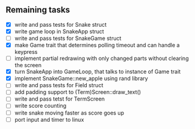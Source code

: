## Remaining tasks

 - [x] write and pass tests for Snake struct
 - [x] write game loop in SnakeApp struct
 - [ ] write and pass tests for SnakeGame struct
 - [x] make Game trait that determines polling timeout and can handle a keypress
 - [ ] implement partial redrawing with only changed parts without clearing the screen
 - [x] turn SnakeApp into GameLoop, that talks to instance of Game trait
 - [x] implement SnakeGame::new_apple using rand library
 - [ ] write and pass tests for Field struct
 - [ ] add padding support to (Term)Screen::draw_text()
 - [ ] write and pass tetst for TermScreen
 - [ ] write score counting
 - [ ] write snake moving faster as score goes up
 - [ ] port input and timer to linux
